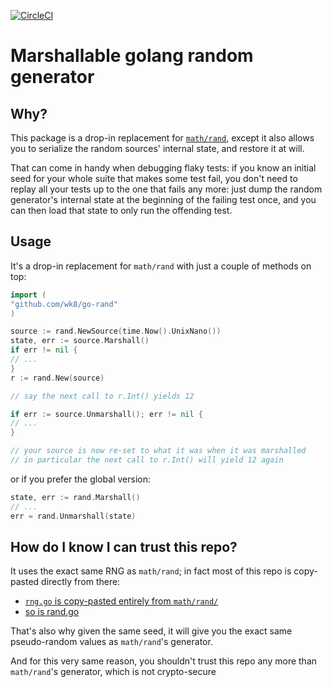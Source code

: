 [![CircleCI](https://dl.circleci.com/status-badge/img/gh/wk8/go-rand/tree/main.svg?style=shield)](https://dl.circleci.com/status-badge/redirect/gh/wk8/go-rand/tree/main)

# Marshallable golang random generator

## Why?

This package is a drop-in replacement for [`math/rand`](https://pkg.go.dev/math/rand), except it also allows you to serialize the random sources' internal state, and restore it at will.

That can come in handy when debugging flaky tests: if you know an initial seed for your whole suite that makes some test fail, you don't need to replay all your tests up to the one that fails any more: just dump the random generator's internal state at the beginning of the failing test once, and you can then load that state to only run the offending test.

## Usage

It's a drop-in replacement for `math/rand` with just a couple of methods on top:

```go
import (
"github.com/wk8/go-rand"
)

source := rand.NewSource(time.Now().UnixNano())
state, err := source.Marshall()
if err != nil {
// ...
}
r := rand.New(source)

// say the next call to r.Int() yields 12

if err := source.Unmarshall(); err != nil {
// ...
}

// your source is now re-set to what it was when it was marshalled
// in particular the next call to r.Int() will yield 12 again
```

or if you prefer the global version:
```go
state, err := rand.Marshall()
// ...
err = rand.Unmarshall(state)
```

## How do I know I can trust this repo?

It uses the exact same RNG as `math/rand`; in fact most of this repo is copy-pasted directly from there:
* [`rng.go` is copy-pasted entirely from `math/rand/`](https://cs.opensource.google/go/go/+/refs/tags/go1.19.3:src/math/rand/rng.go)
* [so is rand.go](https://cs.opensource.google/go/go/+/refs/tags/go1.19.3:src/math/rand/rand.go)

That's also why given the same seed, it will give you the exact same pseudo-random values as `math/rand`'s generator.

And for this very same reason, you shouldn't trust this repo any more than `math/rand`'s generator, which is not crypto-secure

